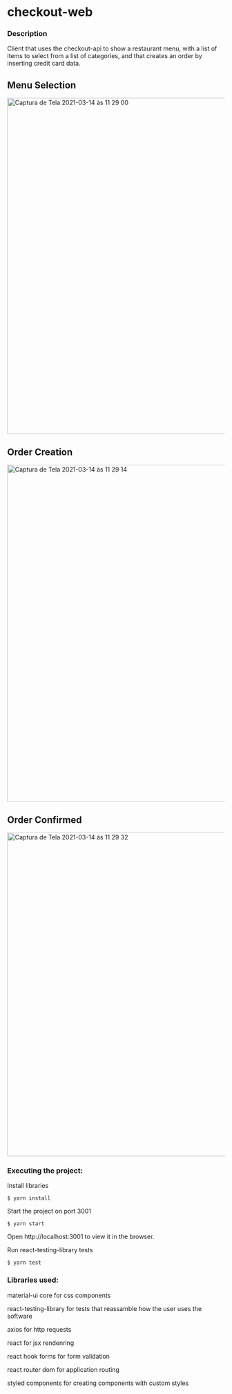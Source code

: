 # checkout-web

### Description
Client that uses the checkout-api to show a restaurant menu, with a list of items to select from a list of categories, and that creates an order by inserting credit card data.

## Menu Selection
<img width="777" alt="Captura de Tela 2021-03-14 às 11 29 00" src="https://user-images.githubusercontent.com/14209823/111072275-9abf2880-84b8-11eb-87bc-8567a2ff058f.png">

## Order Creation
<img width="779" alt="Captura de Tela 2021-03-14 às 11 29 14" src="https://user-images.githubusercontent.com/14209823/111072277-9dba1900-84b8-11eb-8eab-ff48b215a3b3.png">

## Order Confirmed
<img width="749" alt="Captura de Tela 2021-03-14 às 11 29 32" src="https://user-images.githubusercontent.com/14209823/111072280-9f83dc80-84b8-11eb-85b2-ef99186de144.png">

### Executing the project:

Install libraries
```
$ yarn install
```

Start the project on port 3001
```
$ yarn start
```
Open http://localhost:3001 to view it in the browser.

Run react-testing-library tests
```
$ yarn test
```

### Libraries used:

material-ui core for css components

react-testing-library for tests that reassamble how the user uses the software

axios for http requests

react for jsx rendenring

react hook forms for form validation

react router dom for application routing

styled components for creating components with custom styles
